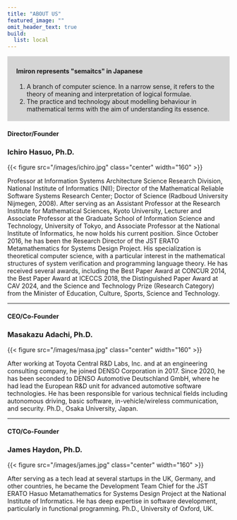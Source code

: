 ```yaml
---
title: "ABOUT US"
featured_image: ""
omit_header_text: true
build:
  list: local
---
```


<div style="background-color: #D5D5D5; padding: 5px 20px">
<h4> Imiron represents "semaitcs" in Japanese</h4>
<ol>
<li> A branch of computer science. In a narrow sense, it refers to the theory of meaning and interpretation of logical formulae.
<li> The practice and technology about modelling behaviour in mathematical terms with the aim of understanding its essence.
</ol>
</div>

#### Director/Founder
### Ichiro Hasuo, Ph.D.
{{< figure src="/images/ichiro.jpg" class="center" width="160" >}}

Professor at Information Systems Architecture Science Research Division, National Institute of Informatics (NII); Director of the Mathematical Reliable Software Systems Research Center; Doctor of Science (Radboud University Nijmegen, 2008). After serving as an Assistant Professor at the Research Institute for Mathematical Sciences, Kyoto University, Lecturer and Associate Professor at the Graduate School of Information Science and Technology, University of Tokyo, and Associate Professor at the National Institute of Informatics, he now holds his current position. Since October 2016, he has been the Research Director of the JST ERATO Metamathematics for Systems Design Project. His specialization is theoretical computer science, with a particular interest in the mathematical structures of system verification and programming language theory. He has received several awards, including the Best Paper Award at CONCUR 2014, the Best Paper Award at ICECCS 2018, the Distinguished Paper Award at CAV 2024, and the Science and Technology Prize (Research Category) from the Minister of Education, Culture, Sports, Science and Technology.

---

#### CEO/Co-Founder
### Masakazu Adachi, Ph.D.
{{< figure src="/images/masa.jpg" class="center" width="160" >}}

After working at Toyota Central R&D Labs, Inc. and at an engineering consulting company, he joined DENSO Corporation in 2017. Since 2020, he has been seconded to DENSO Automotive Deutschland GmbH, where he had lead the European R&D unit for advanced automotive software technologies. He has been responsible for various technical fields including autonomous driving, basic software, in-vehicle/wireless communication, and security. Ph.D., Osaka University, Japan.

---

#### CTO/Co-Founder
### James Haydon, Ph.D.
{{< figure src="/images/james.jpg" class="center" width="160" >}}

After serving as a tech lead at several startups in the UK, Germany, and other countries, he became the Development Team Chief for the JST ERATO Hasuo Metamathematics for Systems Design Project at the National Institute of Informatics. He has deep expertise in software development, particularly in functional programming. Ph.D., University of Oxford, UK.